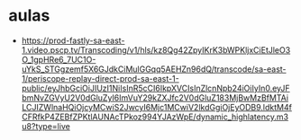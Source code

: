 # aulas
* https://prod-fastly-sa-east-1.video.pscp.tv/Transcoding/v1/hls/kz8Qg42ZpyIKrK3bWPKljxCiEtJleO3O_1gpHRe6_7UC1O-uYkS_STGgzemf5X6GJdkCiMulGGqq5AEHZn96dQ/transcode/sa-east-1/periscope-replay-direct-prod-sa-east-1-public/eyJhbGciOiJIUzI1NiIsInR5cCI6IkpXVCIsInZlcnNpb24iOiIyIn0.eyJFbmNvZGVyU2V0dGluZyI6ImVuY29kZXJfc2V0dGluZ183MjBwMzBfMTAiLCJIZWlnaHQiOjcyMCwiS2JwcyI6Mjc1MCwiV2lkdGgiOjEyODB9.ldktM4fCFRfkP4ZEBfZPKtlAUNAcTPkoz994YJAzWpE/dynamic_highlatency.m3u8?type=live

